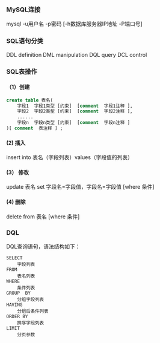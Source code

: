 ### MySQL连接

mysql -u用户名 -p密码 [-h数据库服务器IP地址 -P端口号]

### SQL语句分类
DDL definition
DML manipulation
DQL query
DCL control

### SQL表操作

#### （1）创建

```sql
create table 表名(
	字段1  字段1类型 [约束]  [comment  字段1注释 ],
	字段2  字段2类型 [约束]  [comment  字段2注释 ],
	......
	字段n  字段n类型 [约束]  [comment  字段n注释 ] 
)[ comment  表注释 ] ;
```

#### (2) 插入

insert into 表名（字段列表）values（字段值的列表）

#### (3） 修改

update 表名 set 字段名=字段值，字段名=字段值 [where 条件]

#### (4) 删除

delete from 表名 [where 条件]

### DQL

DQL查询语句，语法结构如下：

```mysql
SELECT
	字段列表
FROM
	表名列表
WHERE
	条件列表
GROUP  BY
	分组字段列表
HAVING
	分组后条件列表
ORDER BY
	排序字段列表
LIMIT
	分页参数
```

